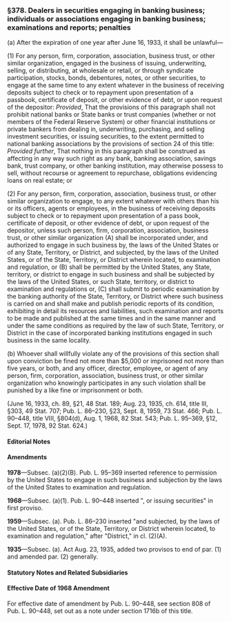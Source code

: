 ### §378. Dealers in securities engaging in banking business; individuals or associations engaging in banking business; examinations and reports; penalties ###

(a) After the expiration of one year after June 16, 1933, it shall be unlawful—

(1) For any person, firm, corporation, association, business trust, or other similar organization, engaged in the business of issuing, underwriting, selling, or distributing, at wholesale or retail, or through syndicate participation, stocks, bonds, debentures, notes, or other securities, to engage at the same time to any extent whatever in the business of receiving deposits subject to check or to repayment upon presentation of a passbook, certificate of deposit, or other evidence of debt, or upon request of the depositor: *Provided*, That the provisions of this paragraph shall not prohibit national banks or State banks or trust companies (whether or not members of the Federal Reserve System) or other financial institutions or private bankers from dealing in, underwriting, purchasing, and selling investment securities, or issuing securities, to the extent permitted to national banking associations by the provisions of section 24 of this title: *Provided further*, That nothing in this paragraph shall be construed as affecting in any way such right as any bank, banking association, savings bank, trust company, or other banking institution, may otherwise possess to sell, without recourse or agreement to repurchase, obligations evidencing loans on real estate; or

(2) For any person, firm, corporation, association, business trust, or other similar organization to engage, to any extent whatever with others than his or its officers, agents or employees, in the business of receiving deposits subject to check or to repayment upon presentation of a pass book, certificate of deposit, or other evidence of debt, or upon request of the depositor, unless such person, firm, corporation, association, business trust, or other similar organization (A) shall be incorporated under, and authorized to engage in such business by, the laws of the United States or of any State, Territory, or District, and subjected, by the laws of the United States, or of the State, Territory, or District wherein located, to examination and regulation, or (B) shall be permitted by the United States, any State, territory, or district to engage in such business and shall be subjected by the laws of the United States, or such State, territory, or district to examination and regulations or, (C) shall submit to periodic examination by the banking authority of the State, Territory, or District where such business is carried on and shall make and publish periodic reports of its condition, exhibiting in detail its resources and liabilities, such examination and reports to be made and published at the same times and in the same manner and under the same conditions as required by the law of such State, Territory, or District in the case of incorporated banking institutions engaged in such business in the same locality.

(b) Whoever shall willfully violate any of the provisions of this section shall upon conviction be fined not more than $5,000 or imprisoned not more than five years, or both, and any officer, director, employee, or agent of any person, firm, corporation, association, business trust, or other similar organization who knowingly participates in any such violation shall be punished by a like fine or imprisonment or both.

(June 16, 1933, ch. 89, §21, 48 Stat. 189; Aug. 23, 1935, ch. 614, title III, §303, 49 Stat. 707; Pub. L. 86–230, §23, Sept. 8, 1959, 73 Stat. 466; Pub. L. 90–448, title VIII, §804(d), Aug. 1, 1968, 82 Stat. 543; Pub. L. 95–369, §12, Sept. 17, 1978, 92 Stat. 624.)

#### **Editorial Notes** ####

#### Amendments ####

**1978**—Subsec. (a)(2)(B). Pub. L. 95–369 inserted reference to permission by the United States to engage in such business and subjection by the laws of the United States to examination and regulation.

**1968**—Subsec. (a)(1). Pub. L. 90–448 inserted ", or issuing securities" in first proviso.

**1959**—Subsec. (a). Pub. L. 86–230 inserted "and subjected, by the laws of the United States, or of the State, Territory, or District wherein located, to examination and regulation," after "District," in cl. (2)(A).

**1935**—Subsec. (a). Act Aug. 23, 1935, added two provisos to end of par. (1) and amended par. (2) generally.

#### **Statutory Notes and Related Subsidiaries** ####

#### Effective Date of 1968 Amendment ####

For effective date of amendment by Pub. L. 90–448, see section 808 of Pub. L. 90–448, set out as a note under section 1716b of this title.